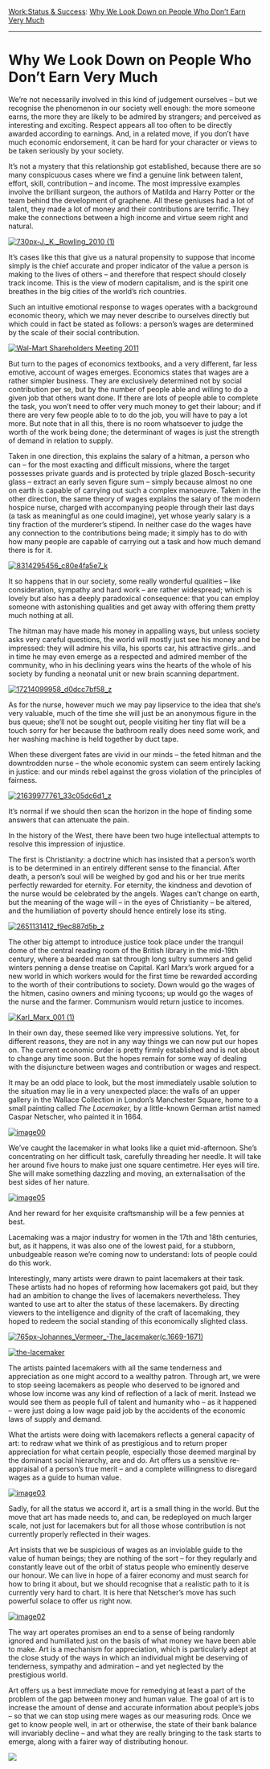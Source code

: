 [Work:](https://www.theschooloflife.com/thebookoflife/category/work/)[Status & Success](https://www.theschooloflife.com/thebookoflife/category/work/status-and-success/): [Why We Look Down on People Who Don’t Earn Very Much](https://www.theschooloflife.com/thebookoflife/why-we-look-down-on-people-who-dont-earn-very-much/)

* * *

# Why We Look Down on People Who Don’t Earn Very Much

We’re not necessarily involved in this kind of judgement ourselves – but we recognise the phenomenon in our society well enough: the more someone earns, the more they are likely to be admired by strangers; and perceived as interesting and exciting. Respect appears all too often to be directly awarded according to earnings. And, in a related move, if you don’t have much economic endorsement, it can be hard for your character or views to be taken seriously by your society.

It’s not a mystery that this relationship got established, because there are so many conspicuous cases where we find a genuine link between talent, effort, skill, contribution – and income. The most impressive examples involve the brilliant surgeon, the authors of Matilda and Harry Potter or the team behind the development of graphene. All these geniuses had a lot of talent, they made a lot of money and their contributions are terrific. They make the connections between a high income and virtue seem right and natural.

[![730px-J._K._Rowling_2010 (1)](https://www.theschooloflife.com/thebookoflife/wp-content/uploads/2015/11/730px-J._K._Rowling_2010-1.jpg)](http://www.thebookoflife.org/wp-content/uploads/2015/11/730px-J._K._Rowling_2010-1.jpg)

It’s cases like this that give us a natural propensity to suppose that income simply is the chief accurate and proper indicator of the value a person is making to the lives of others – and therefore that respect should closely track income. This is the view of modern capitalism, and is the spirit one breathes in the big cities of the world’s rich countries.

Such an intuitive emotional response to wages operates with a background economic theory, which we may never describe to ourselves directly but which could in fact be stated as follows: a person’s wages are determined by the scale of their social contribution.

[![Wal-Mart Shareholders Meeting 2011](https://www.theschooloflife.com/thebookoflife/wp-content/uploads/2015/11/5793535047_2d8223c5e0_z.jpg)](http://www.thebookoflife.org/wp-content/uploads/2015/11/5793535047_2d8223c5e0_z.jpg)

But turn to the pages of economics textbooks, and a very different, far less emotive, account of wages emerges. Economics states that wages are a rather simpler business. They are exclusively determined not by social contribution per se, but by the number of people able and willing to do a given job that others want done. If there are lots of people able to complete the task, you won’t need to offer very much money to get their labour; and if there are very few people able to to do the job, you will have to pay a lot more. But note that in all this, there is no room whatsoever to judge the worth of the work being done; the determinant of wages is just the strength of demand in relation to supply.

Taken in one direction, this explains the salary of a hitman, a person who can – for the most exacting and difficult missions, where the target possesses private guards and is protected by triple glazed Bosch-security glass – extract an early seven figure sum – simply because almost no one on earth is capable of carrying out such a complex manoeuvre. Taken in the other direction, the same theory of wages explains the salary of the modern hospice nurse, charged with accompanying people through their last days (a task as meaningful as one could imagine), yet whose yearly salary is a tiny fraction of the murderer’s stipend. In neither case do the wages have any connection to the contributions being made; it simply has to do with how many people are capable of carrying out a task and how much demand there is for it.

[![8314295456_c80e4fa5e7_k](https://www.theschooloflife.com/thebookoflife/wp-content/uploads/2015/11/8314295456_c80e4fa5e7_k.jpg)](http://www.thebookoflife.org/wp-content/uploads/2015/11/8314295456_c80e4fa5e7_k.jpg)

It so happens that in our society, some really wonderful qualities – like consideration, sympathy and hard work – are rather widespread; which is lovely but also has a deeply paradoxical consequence: that you can employ someone with astonishing qualities and get away with offering them pretty much nothing at all.

The hitman may have made his money in appalling ways, but unless society asks very careful questions, the world will mostly just see his money and be impressed: they will admire his villa, his sports car, his attractive girls…and in time he may even emerge as a respected and admired member of the community, who in his declining years wins the hearts of the whole of his society by funding a neonatal unit or new brain scanning department.

[![17214099958_d0dcc7bf58_z](https://www.theschooloflife.com/thebookoflife/wp-content/uploads/2015/11/17214099958_d0dcc7bf58_z.jpg)](http://www.thebookoflife.org/wp-content/uploads/2015/11/17214099958_d0dcc7bf58_z.jpg)

As for the nurse, however much we may pay lipservice to the idea that she’s very valuable, much of the time she will just be an anonymous figure in the bus queue; she’ll not be sought out, people visiting her tiny flat will be a touch sorry for her because the bathroom really does need some work, and her washing machine is held together by duct tape.

When these divergent fates are vivid in our minds – the feted hitman and the downtrodden nurse – the whole economic system can seem entirely lacking in justice: and our minds rebel against the gross violation of the principles of fairness.

[![21639977761_33c05dc6d1_z](https://www.theschooloflife.com/thebookoflife/wp-content/uploads/2015/11/21639977761_33c05dc6d1_z.jpg)](http://www.thebookoflife.org/wp-content/uploads/2015/11/21639977761_33c05dc6d1_z.jpg)

It’s normal if we should then scan the horizon in the hope of finding some answers that can attenuate the pain.

In the history of the West, there have been two huge intellectual attempts to resolve this impression of injustice.

The first is Christianity: a doctrine which has insisted that a person’s worth is to be determined in an entirely different sense to the financial. After death, a person’s soul will be weighed by god and his or her true merits perfectly rewarded for eternity. For eternity, the kindness and devotion of the nurse would be celebrated by the angels. Wages can’t change on earth, but the meaning of the wage will – in the eyes of Christianity – be altered, and the humiliation of poverty should hence entirely lose its sting.

[![2651131412_f9ec887d5b_z](https://www.theschooloflife.com/thebookoflife/wp-content/uploads/2015/11/2651131412_f9ec887d5b_z.jpg)](http://www.thebookoflife.org/wp-content/uploads/2015/11/2651131412_f9ec887d5b_z.jpg)

The other big attempt to introduce justice took place under the tranquil dome of the central reading room of the British library in the mid-19th century, where a bearded man sat through long sultry summers and gelid winters penning a dense treatise on Capital. Karl Marx’s work argued for a new world in which workers would for the first time be rewarded according to the worth of their contributions to society. Down would go the wages of the hitmen, casino owners and mining tycoons; up would go the wages of the nurse and the farmer. Communism would return justice to incomes.

[![Karl_Marx_001 (1)](https://www.theschooloflife.com/thebookoflife/wp-content/uploads/2015/11/Karl_Marx_001-1.jpg)](http://www.thebookoflife.org/wp-content/uploads/2015/11/Karl_Marx_001-1.jpg)

In their own day, these seemed like very impressive solutions. Yet, for different reasons, they are not in any way things we can now put our hopes on. The current economic order is pretty firmly established and is not about to change any time soon. But the hopes remain for some way of dealing with the disjuncture between wages and contribution or wages and respect.

It may be an odd place to look, but the most immediately usable solution to the situation may lie in a very unexpected place: the walls of an upper gallery in the Wallace Collection in London’s Manchester Square, home to a small painting called _The Lacemaker,_ by a little-known German artist named Caspar Netscher, who painted it in 1664.

[![image00](https://www.theschooloflife.com/thebookoflife/wp-content/uploads/2015/11/image001.png)](http://www.thebookoflife.org/wp-content/uploads/2015/11/image001.png)

We’ve caught the lacemaker in what looks like a quiet mid-afternoon. She’s concentrating on her difficult task, carefully threading her needle. It will take her around five hours to make just one square centimetre. Her eyes will tire. She will make something dazzling and moving, an externalisation of the best sides of her nature.

[![image05](https://www.theschooloflife.com/thebookoflife/wp-content/uploads/2015/11/image05.png)](http://www.thebookoflife.org/wp-content/uploads/2015/11/image05.png)

And her reward for her exquisite craftsmanship will be a few pennies at best.

Lacemaking was a major industry for women in the 17th and 18th centuries, but, as it happens, it was also one of the lowest paid, for a stubborn, unbudgeable reason we’re coming now to understand: lots of people could do this work.

Interestingly, many artists were drawn to paint lacemakers at their task. These artists had no hopes of reforming how lacemakers got paid, but they had an ambition to change the lives of lacemakers nevertheless. They wanted to use art to alter the status of these lacemakers. By directing viewers to the intelligence and dignity of the craft of lacemaking, they hoped to redeem the social standing of this economically slighted class.

[![765px-Johannes_Vermeer_-_The_lacemaker_(c.1669-1671)](https://www.theschooloflife.com/thebookoflife/wp-content/uploads/2015/11/765px-Johannes_Vermeer_-_The_lacemaker_c.1669-1671.jpg)](http://www.thebookoflife.org/wp-content/uploads/2015/11/765px-Johannes_Vermeer_-_The_lacemaker_c.1669-1671.jpg)

[![the-lacemaker](https://www.theschooloflife.com/thebookoflife/wp-content/uploads/2015/11/the-lacemaker.jpg)](http://www.thebookoflife.org/wp-content/uploads/2015/11/the-lacemaker.jpg)

The artists painted lacemakers with all the same tenderness and appreciation as one might accord to a wealthy patron. Through art, we were to stop seeing lacemakers as people who deserved to be ignored and whose low income was any kind of reflection of a lack of merit. Instead we would see them as people full of talent and humanity who – as it happened – were just doing a low wage paid job by the accidents of the economic laws of supply and demand.

What the artists were doing with lacemakers reflects a general capacity of art: to redraw what we think of as prestigious and to return proper appreciation for what certain people, especially those deemed marginal by the dominant social hierarchy, are and do. Art offers us a sensitive re-appraisal of a person’s true merit – and a complete willingness to disregard wages as a guide to human value.

[![image03](https://www.theschooloflife.com/thebookoflife/wp-content/uploads/2015/11/image031.png)](http://www.thebookoflife.org/wp-content/uploads/2015/11/image031.png)

Sadly, for all the status we accord it, art is a small thing in the world. But the move that art has made needs to, and can, be redeployed on much larger scale, not just for lacemakers but for all those whose contribution is not currently properly reflected in their wages.

Art insists that we be suspicious of wages as an inviolable guide to the value of human beings; they are nothing of the sort – for they regularly and constantly leave out of the orbit of status people who eminently deserve our honour. We can live in hope of a fairer economy and must search for how to bring it about, but we should recognise that a realistic path to it is currently very hard to chart. It is here that Netscher’s move has such powerful solace to offer us right now.

[![image02](https://www.theschooloflife.com/thebookoflife/wp-content/uploads/2015/11/image022.png)](http://www.thebookoflife.org/wp-content/uploads/2015/11/image022.png)

The way art operates promises an end to a sense of being randomly ignored and humiliated just on the basis of what money we have been able to make. Art is a mechanism for appreciation, which is particularly adept at the close study of the ways in which an individual might be deserving of tenderness, sympathy and admiration – and yet neglected by the prestigious world.

Art offers us a best immediate move for remedying at least a part of the problem of the gap between money and human value. The goal of art is to increase the amount of dense and accurate information about people’s jobs – so that we can stop using mere wages as our measuring rods. Once we get to know people well, in art or otherwise, the state of their bank balance will invariably decline – and what they are really bringing to the task starts to emerge, along with a fairer way of distributing honour.

[![](https://img.youtube.com/vi/3cfDGX7gB5M/0.jpg)](https://www.youtube.com/embed/3cfDGX7gB5M '')
